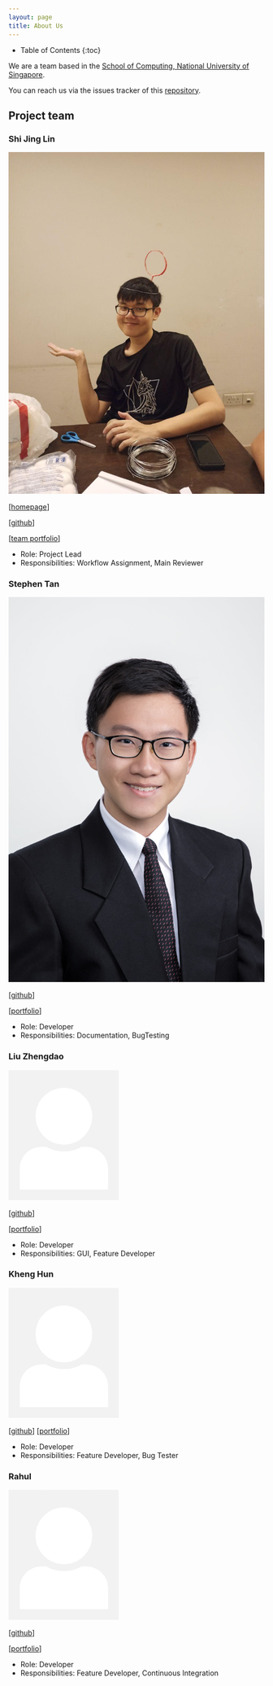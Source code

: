 ```yaml
---
layout: page
title: About Us
---
```

* Table of Contents
{:toc}

We are a team based in the [School of Computing, National University of Singapore](http://www.comp.nus.edu.sg).

You can reach us via the issues tracker of this [repository](https://github.com/AY2021S1-CS2103T-F13-1/tp/issues).

## Project team

### Shi Jing Lin

![shijinglin](images/aqcd.jpg)

[[homepage](https://aqcd.github.io/)]

[[github](https://github.com/aqcd)]

[[team portfolio](https://github.com/AY2021S1-CS2103T-F13-1)]

* Role: Project Lead
* Responsibilities: Workflow Assignment, Main Reviewer

### Stephen Tan

![stephentan](images/blackonyyx.jpg)

[[github](http://github.com/blackonyyx)]

[[portfolio](team/stephentan.md)]

* Role: Developer
* Responsibilities: Documentation, BugTesting

### Liu Zhengdao

![liuzhengdao](images/johndoe.png)

[[github](https://github.com/justacasul)] 

[[portfolio](team/liuzhengdao.md)]

* Role: Developer
* Responsibilities: GUI, Feature Developer

### Kheng Hun

![siewkhenghun](images/johndoe.png)

[[github](https://github.com/khenghun)]
[[portfolio](team/siewkhenghun.md)]

* Role: Developer
* Responsibilities: Feature Developer, Bug Tester

### Rahul

![rahul](images/johndoe.png)

[[github](https://github.com/Rahul0506)]

[[portfolio](team/rahul.md)]

* Role: Developer
* Responsibilities: Feature Developer, Continuous Integration
